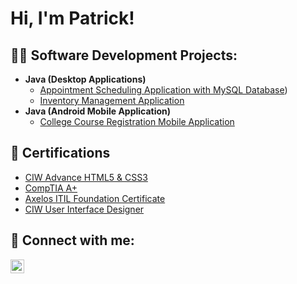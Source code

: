 <h1>Hi, I'm Patrick!

<h2>👨‍💻 Software Development Projects:</h2>

- <b>Java (Desktop Applications)</b>
  - [Appointment Scheduling Application with MySQL Database](https://github.com/PatK3/SchedulingApplication))
  - [Inventory Management Application](https://github.com/PatK3/InventoryManagement)
- <b>Java (Android Mobile Application)</b>
  - [College Course Registration Mobile Application](https://github.com/joshmadakor1/Package-Delivery-Pathfinding-Algorithm)

<h2>📜 Certifications</h2>

- [CIW Advance HTML5 & CSS3](https://www.ciwcertified.com/ciw-certifications/web-and-mobile-design-series/advanced-html5-and-css3-specialist)
- [CompTIA A+](https://www.comptia.org/certifications/a)
- [Axelos ITIL Foundation Certificate](https://www.axelos.com/certifications/itil-service-management/itil-4-foundation)
- [CIW User Interface Designer](https://www.ciwcertified.com/ciw-certifications/web-and-mobile-design-series/user-interface-designer)


<h2> 🤳 Connect with me:</h2>

[<img align="left" alt="JoshMadakor | LinkedIn" width="22px" src="https://cdn.jsdelivr.net/npm/simple-icons@v3/icons/linkedin.svg" />][linkedin]



[linkedin]: https://linkedin.com/in/patrickkamali

<!--
**PatK3/PatK3** is a ✨ _special_ ✨ repository because its `README.md` (this file) appears on your GitHub profile.

Here are some ideas to get you started:

- 🔭 I’m currently working on ...
- 🌱 I’m currently learning ...
- 👯 I’m looking to collaborate on ...
- 🤔 I’m looking for help with ...
- 💬 Ask me about ...
- 📫 How to reach me: ...
- 😄 Pronouns: ...
- ⚡ Fun fact: ...
-->

